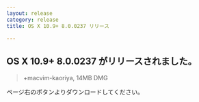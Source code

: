 ```yaml
---
layout: release
category: release
title: OS X 10.9+ 8.0.0237 リリース

---
```

## OS X 10.9+ 8.0.0237 がリリースされました。

> +macvim-kaoriya, 14MB DMG

ページ右のボタンよりダウンロードしてください。
